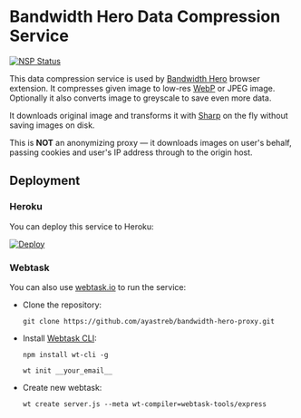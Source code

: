 # Bandwidth Hero Data Compression Service

[![NSP Status](https://nodesecurity.io/orgs/bandwidth-hero/projects/1f035cf0-00f2-43db-9bc0-8e39adb24642/badge)](https://nodesecurity.io/orgs/bandwidth-hero/projects/1f035cf0-00f2-43db-9bc0-8e39adb24642)

This data compression service is used by
[Bandwidth Hero](https://github.com/ayastreb/bandwidth-hero) browser extension. It compresses given
image to low-res [WebP](https://developers.google.com/speed/webp/) or JPEG image. Optionally it also
converts image to greyscale to save even more data.

It downloads original image and transforms it with [Sharp](https://github.com/lovell/sharp) on the
fly without saving images on disk.

This is **NOT** an anonymizing proxy &mdash; it downloads images on user's behalf, passing cookies
and user's IP address through to the origin host.

## Deployment

### Heroku

You can deploy this service to Heroku:

[![Deploy](https://www.herokucdn.com/deploy/button.svg)](https://heroku.com/deploy?template=https://github.com/ayastreb/bandwidth-hero-proxy)

### Webtask

You can also use [webtask.io](https://webtask.io/) to run the service:

* Clone the repository:

  ```
  git clone https://github.com/ayastreb/bandwidth-hero-proxy.git
  ```

* Install [Webtask CLI](https://webtask.io/cli):

  ```
  npm install wt-cli -g

  wt init __your_email__
  ```

* Create new webtask:

  ```
  wt create server.js --meta wt-compiler=webtask-tools/express
  ```
